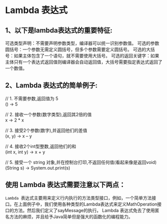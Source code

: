 # Lambda 表达式

## 1、以下是lambda表达式的重要特征:
可选类型声明：不需要声明参数类型，编译器可以统一识别参数值。
可选的参数圆括号：一个参数无需定义圆括号，但多个参数需要定义圆括号。
可选的大括号：如果主体包含了一个语句，就不需要使用大括号。
可选的返回关键字：如果主体只有一个表达式返回值则编译器会自动返回值，大括号需要指定表达式返回了一个数值。
   
## 2、Lambda 表达式的简单例子:
// 1. 不需要参数,返回值为 5  
() -> 5  
  
// 2. 接收一个参数(数字类型),返回其2倍的值  
x -> 2 * x  
  
// 3. 接受2个参数(数字),并返回他们的差值  
(x, y) -> x – y  
  
// 4. 接收2个int型整数,返回他们的和  
(int x, int y) -> x + y  
  
// 5. 接受一个 string 对象,并在控制台打印,不返回任何值(看起来像是返回void)  
(String s) -> System.out.print(s)

## 使用 Lambda 表达式需要注意以下两点：
`Lambda `表达式主要用来定义行内执行的方法类型接口，例如，一个简单方法接口。在上面例子中，我们使用各种类型的Lambda表达式来定义MathOperation接口的方法。然后我们定义了sayMessage的执行。
Lambda 表达式免去了使用匿名方法的麻烦，并且给予Java简单但是强大的函数化的编程能力。